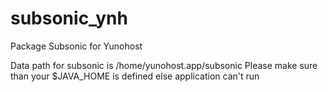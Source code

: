 subsonic_ynh
============
Package Subsonic for Yunohost

Data path for subsonic is /home/yunohost.app/subsonic
Please make sure than your $JAVA_HOME is defined else application can't run
